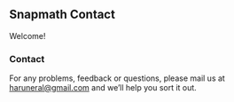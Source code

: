 ## Snapmath Contact

Welcome!

### Contact

For any problems, feedback or questions, please mail us at haruneral@gmail.com
and we’ll help you sort it out.
